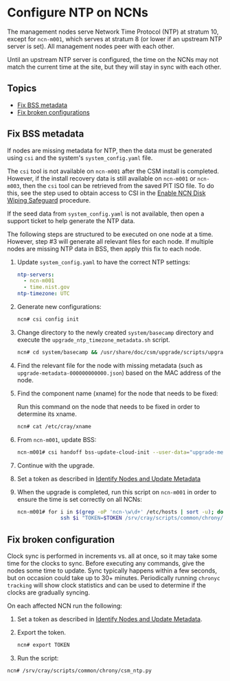 # Configure NTP on NCNs

The management nodes serve Network Time Protocol (NTP) at stratum 10, except for `ncn-m001`, which serves at stratum 8 (or lower if an upstream NTP server is set). All management nodes peer with each other.

Until an upstream NTP server is configured, the time on the NCNs may not match the current time at the site, but they will stay in sync with each other.

## Topics

* [Fix BSS metadata](#fix-bss-metadata)
* [Fix broken configurations](#fix-broken-configurations)

<a name="fix-bss-metadata"></a>

## Fix BSS metadata

If nodes are missing metadata for NTP, then the data must be generated using `csi` and the system's `system_config.yaml` file.

The `csi` tool is not available on `ncn-m001` after the CSM install is completed. However, if the install recovery data is still available on `ncn-m001` or `ncn-m003`,
then the `csi` tool can be retrieved from the saved PIT ISO file. To do this, see the step used to obtain access to CSI in the
[Enable NCN Disk Wiping Safeguard](../../install/deploy_final_ncn.md#enable-ncn-disk-wiping-safeguard) procedure.

If the seed data from `system_config.yaml` is not available, then open a support ticket to help generate the NTP data.

The following steps are structured to be executed on one node at a time. However, step #3 will generate all relevant files for each node. If multiple nodes are missing NTP data in BSS, then apply this fix to each node.

1. Update `system_config.yaml` to have the correct NTP settings:

    ```yaml
    ntp-servers:
      - ncn-m001
      - time.nist.gov
    ntp-timezone: UTC
    ```

1. Generate new configurations:

    ```bash
    ncn# csi config init
    ```

1. Change directory to the newly created `system/basecamp` directory and execute the `upgrade_ntp_timezone_metadata.sh` script.

    ```bash
    ncn# cd system/basecamp && /usr/share/doc/csm/upgrade/scripts/upgrade_ntp_timezone_metadata.sh
    ```

1. Find the relevant file for the node with missing metadata (such as `upgrade-metadata-000000000000.json`) based on the MAC address of the node.

1. Find the component name (xname) for the node that needs to be fixed:

    Run this command on the node that needs to be fixed in order to determine its xname.

    ```bash
    ncn# cat /etc/cray/xname
    ```

1. From `ncn-m001`, update BSS:

    ```bash
    ncn-m001# csi handoff bss-update-cloud-init --user-data="upgrade-metadata-000000000000.json" --limit=<xname>`
    ```

1. Continue with the upgrade.

1. Set a token as described in [Identify Nodes and Update Metadata](Rebuild_NCNs/Identify_Nodes_and_Update_Metadata.md)

1. When the upgrade is completed, run this script on `ncn-m001` in order to ensure the time is set correctly on all NCNs:

    ```bash
    ncn-m001# for i in $(grep -oP 'ncn-\w\d+' /etc/hosts | sort -u); do 
                  ssh $i "TOKEN=$TOKEN /srv/cray/scripts/common/chrony/csm_ntp.py"; done
    ```

<a name="fix-broken-configs"></a>

## Fix broken configuration

Clock sync is performed in increments vs. all at once, so it may take some time for the clocks to sync.
Before executing any commands, give the nodes some time to update. Sync typically happens within a few seconds, but on
occasion could take up to 30+ minutes. Periodically running `chronyc tracking` will show clock statistics and can be
used to determine if the clocks are gradually syncing.

On each affected NCN run the following:

1. Set a token as described in [Identify Nodes and Update Metadata](Rebuild_NCNs/Identify_Nodes_and_Update_Metadata.md).

1. Export the token.

    ```bash
    ncn# export TOKEN
    ```

1. Run the script:

```bash
ncn# /srv/cray/scripts/common/chrony/csm_ntp.py
```
